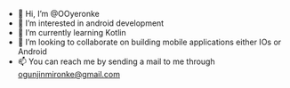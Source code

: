 - 👋 Hi, I’m @OOyeronke
- 👀 I’m interested in android development
- 🌱 I’m currently learning Kotlin
- 💞️ I’m looking to collaborate on building mobile applications either IOs or Android
- 📫 You can reach me by sending a mail to me through ogunjinmironke@gmail.com

<!---
OOyeronke/OOyeronke is a ✨ special ✨ repository because its `README.md` (this file) appears on your GitHub profile.
You can click the Preview link to take a look at your changes.
--->

